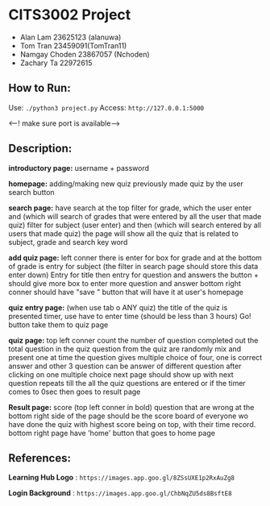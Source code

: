 # CITS3002 Project
<ul>
<li>Alan Lam 23625123 (alanuwa)
<li>Tom Tran 23459091(TomTran11) 
<li>Namgay Choden 23867057 (Nchoden) 
<li>Zachary Ta 22972615
</ul>

## How to Run:

Use: `./python3 project.py`
Access: `http://127.0.0.1:5000`

<--! make sure port is available-->
## Description:

**introductory page:**
username + password

**homepage:**
adding/making new quiz
previously made quiz by the user
search button

**search page:**
have search at the top
filter for grade, which the user enter and (which will search of grades that were entered by all the user that made quiz)
filter for subject (user enter) and then (which will search entered by all users that made quiz)
the page will show all the quiz that is related to subject, grade and search key word

**add quiz page:**
left conner there is enter for box for grade and
at the bottom of grade is entry for subject (the filter in search page should store this data enter down)
Entry for title
then entry for question and answers
the button + should give more box to enter more question and answer
bottom right conner should have "save " button that will have it at user's homepage
 
**quiz entry page:**
(when use tab o ANY quiz)
the title of the quiz is presented
timer, use have to enter time (should be less than 3 hours)
Go! button take them to quiz page

**quiz page:**
top left conner count the number of question completed out the total question in the quiz
question from the quiz are randomly mix and present one at time
the question gives multiple choice of four, one is correct answer and other 3 question can be answer of different question
after clicking on one multiple choice next page should show up with next question
repeats till the all the quiz questions are entered or if the timer comes to 0sec
then goes to result page

**Result page:**
score (top left conner in bold)
question that are wrong at the bottom
right side of the page should be the score board of everyone wo have done the quiz with highest score being on top, with their time record.
bottom right page have 'home' button that goes to home page

## References:

**Learning Hub Logo** : `https://images.app.goo.gl/8ZSsUXE1p2RxAuZg8` 

**Login Background** : `https://images.app.goo.gl/ChbNqZU5ds8BsftE8`